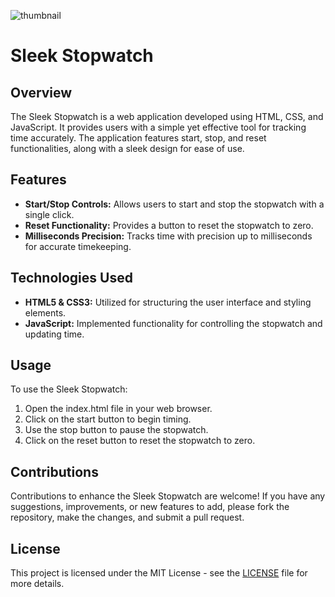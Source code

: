 ![thumbnail](https://github.com/the-PrafulDesai/StopWatch/assets/108045971/bbd0084a-fcd0-4717-bdf4-75937267142e)

# Sleek Stopwatch

## Overview
The Sleek Stopwatch is a web application developed using HTML, CSS, and JavaScript. It provides users with a simple yet effective tool for tracking time accurately. The application features start, stop, and reset functionalities, along with a sleek design for ease of use.

## Features
- **Start/Stop Controls:** Allows users to start and stop the stopwatch with a single click.
- **Reset Functionality:** Provides a button to reset the stopwatch to zero.
- **Milliseconds Precision:** Tracks time with precision up to milliseconds for accurate timekeeping.

## Technologies Used
- **HTML5 & CSS3:** Utilized for structuring the user interface and styling elements.
- **JavaScript:** Implemented functionality for controlling the stopwatch and updating time.

## Usage
To use the Sleek Stopwatch:
1. Open the index.html file in your web browser.
2. Click on the start button to begin timing.
3. Use the stop button to pause the stopwatch.
4. Click on the reset button to reset the stopwatch to zero.

## Contributions
Contributions to enhance the Sleek Stopwatch are welcome! If you have any suggestions, improvements, or new features to add, please fork the repository, make the changes, and submit a pull request.

## License
This project is licensed under the MIT License - see the [LICENSE](./LICENSE) file for more details.


